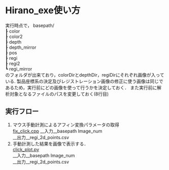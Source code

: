 # Hirano_exe使い方
実行時点で，
basepath/  
┠  color  
┠  color2    
┠  depth  
┠  depth_mirror  
┠  pos  
┠  regi  
┠  regi2      
┗  regi_mirror  
のフォルダが出来ており，colorDirとdepthDir，regiDirにそれぞれ画像が入っている.
製品座標系の決定及びレジストレーション画像の修正に使う画像は同じであるため，実行前にどの画像を使って行うかを決定しておく．
また実行前に解析対象となるファイルのパスを変更しておく(8行目)
## 実行フロー

1. マウス手動計測によるアフィン変換パラメータの取得  
[fix_click.cpp](C++script/fix_click.cpp)
__入力__basepath Image_num  
__出力__regi_2d_points.csv    
2. 手動計測した結果を画像で表示する．  
[click_plot.py](pythonscript/ImageTool/click_plot.py)    
__入力__basepath Image_num  
__出力__regi_2d_points.csv  
